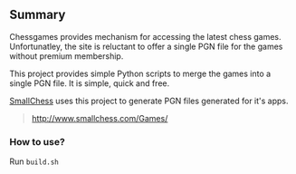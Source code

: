 ## Summary

Chessgames provides mechanism for accessing the latest chess games. Unfortunatley, the site is reluctant to offer a single PGN file for the games without premium membership.

This project provides simple Python scripts to merge the games into a single PGN file. It is simple, quick and free.

[SmallChess](www.smallchess.com) uses this project to generate PGN files generated for it's apps.

> http://www.smallchess.com/Games/

### How to use?

Run `build.sh`

